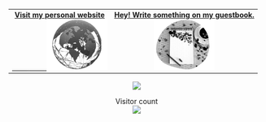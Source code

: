 
<table width="100%">
    <tr>
        <td align="center">
            <!-- Social -->
            <a href="https://nasif.tech">
                <strong>Visit my personal website </strong>
                <br />
                <!-- Centering something has never been easy, has it? -->
                <span>&nbsp;&nbsp;&nbsp;&nbsp;&nbsp;&nbsp;&nbsp;&nbsp;</span>
                <span>&nbsp;&nbsp;&nbsp;&nbsp;&nbsp;&nbsp;&nbsp;&nbsp;</span> 
                <img alt="Globe" height="100" src="https://github.com/oii-nasif/oii-nasif/blob/master/images/globe2.png?raw=true">
            </a>
        </td>
        <td align="center">
            <a href="https://github.com/oii-nasif/oii-nasif/issues/new?template=Guestbook_entry.md">
                <strong>Hey! Write something on my guestbook.</strong>
                <br />
                <img height="100" alt="Book" src="https://raw.githubusercontent.com/oii-nasif/oii-nasif/master/images/guest_book.png"> 
            </a>   
        </td>
    </tr>
</table>


<div align="center">
    
   <image align="center" src="https://github-readme-stats.vercel.app/api?username=oii-nasif&show_icons=true"> 
       
</div>   

<p align="center"> 
  Visitor count<br>
  <img src="https://profile-counter.glitch.me/oii-nasif/count.svg" />
</p>

